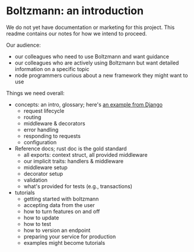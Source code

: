 # Boltzmann: an introduction

We do not yet have documentation or marketing for this project. This readme contains our notes for how we intend to proceed.

Our audience:

- our colleagues who need to use Boltzmann and want guidance
- our colleagues who are actively using Boltzmann but want detailed information on a specific topic
- node programmers curious about a new framework they might want to use

Things we need overall:

- concepts: an intro, glossary; here's [an example from Django](https://docs.djangoproject.com/en/3.0/topics/db/models/)
  - request lifecycle
  - routing
  - middleware & decorators
  - error handling
  - responding to requests
  - configuration
- Reference docs; rust doc is the gold standard
  - all exports: context struct, all provided middleware
  - our implicit traits: handlers & middleware
  - middleware setup
  - decorator setup
  - validation
  - what's provided for tests (e.g., transactions)
- tutorials
  - getting started with boltzmann
  - accepting data from the user
  - how to turn features on and off
  - how to update
  - how to test
  - how to version an endpoint
  - preparing your service for production
  - examples might become tutorials
